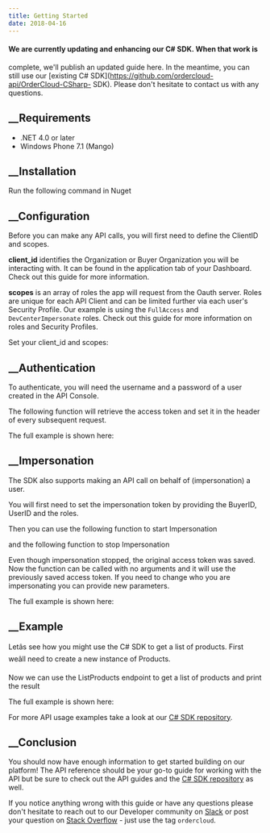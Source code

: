 ```yaml
---
title: Getting Started
date: 2018-04-16
---
```







####  We are currently updating and enhancing our C# SDK. When that work is
complete, we'll publish an updated guide here. In the meantime, you can still
use our [existing C# SDK](https://github.com/ordercloud-api/OrderCloud-CSharp-
SDK). Please don't hesitate to contact us with any questions.







## __Requirements

  * .NET 4.0 or later
  * Windows Phone 7.1 (Mango)

## __Installation

Run the following command in Nuget

## __Configuration

Before you can make any API calls, you will first need to define the ClientID
and scopes.

**client_id** identifies the Organization or Buyer Organization you will be
interacting with. It can be found in the application tab of your Dashboard.
Check out this guide for more information.

**scopes** is an array of roles the app will request from the Oauth server.
Roles are unique for each API Client and can be limited further via each
user's Security Profile. Our example is using the `FullAccess` and
`DevCenterImpersonate` roles. Check out this guide for more information on
roles and Security Profiles.

Set your client_id and scopes:

    
    
    

## __Authentication

To authenticate, you will need the username and a password of a user created
in the API Console.

The following function will retrieve the access token and set it in the header
of every subsequent request.

The full example is shown here:

    
    
    

## __Impersonation

The SDK also supports making an API call on behalf of (impersonation) a user.

You will first need to set the impersonation token by providing the BuyerID,
UserID and the roles.

    
    
    

Then you can use the following function to start Impersonation

and the following function to stop Impersonation

Even though impersonation stopped, the original access token was saved. Now
the function can be called with no arguments and it will use the previously
saved access token. If you need to change who you are impersonating you can
provide new parameters.

The full example is shown here:

    
    
    

## __Example

Letâs see how you might use the C# SDK to get a list of products. First
weâll need to create a new instance of Products.

Now we can use the ListProducts endpoint to get a list of products and print
the result

    
    
    

The full example is shown here:

    
    
    

For more API usage examples take a look at our [C# SDK
repository](https://github.com/ordercloud-api/csharp-sdk).

## __Conclusion

You should now have enough information to get started building on our
platform! The API reference should be your go-to guide for working with the
API but be sure to check out the API guides and the [C# SDK
repository](https://github.com/ordercloud-api/csharp-sdk) as well.

If you notice anything wrong with this guide or have any questions please
don't hesitate to reach out to our Developer community on
[Slack](http://community.ordercloud.io/) or post your question on [Stack
Overflow](http://stackoverflow.com/) \- just use the tag `ordercloud`.



